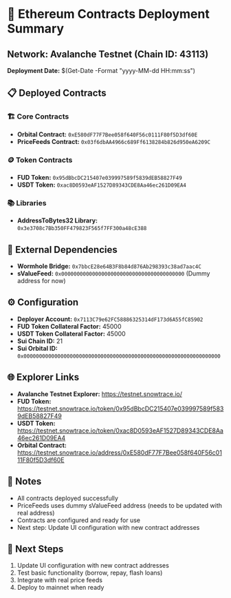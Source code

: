 # 🚀 Ethereum Contracts Deployment Summary

## Network: Avalanche Testnet (Chain ID: 43113)
**Deployment Date:** $(Get-Date -Format "yyyy-MM-dd HH:mm:ss")

## 📋 Deployed Contracts

### 🏗️ Core Contracts
- **Orbital Contract:** `0xE580dF77F7Bee058f640F56c0111F80f5D3df60E`
- **PriceFeeds Contract:** `0x03f6dbAA4966c689Ff6138284b826d950eA6209C`

### 🪙 Token Contracts
- **FUD Token:** `0x95dBbcDC215407e039997589f5839dEB58827F49`
- **USDT Token:** `0xac8D0593eAF1527D89343CDE8Aa46ec261D09EA4`

### 📚 Libraries
- **AddressToBytes32 Library:** `0x3e3708c7Bb350FF479823F565f7FF300a48cE388`

## 🔗 External Dependencies
- **Wormhole Bridge:** `0x7bbcE28e64B3F8b84d876Ab298393c38ad7aac4C`
- **sValueFeed:** `0x0000000000000000000000000000000000000000` (Dummy address for now)

## ⚙️ Configuration
- **Deployer Account:** `0x7113C79e62FC58886325314dF173d6A55fC85902`
- **FUD Token Collateral Factor:** 45000
- **USDT Token Collateral Factor:** 45000
- **Sui Chain ID:** 21
- **Sui Orbital ID:** `0x0000000000000000000000000000000000000000000000000000000000000000`

## 🌐 Explorer Links
- **Avalanche Testnet Explorer:** https://testnet.snowtrace.io/
- **FUD Token:** https://testnet.snowtrace.io/token/0x95dBbcDC215407e039997589f5839dEB58827F49
- **USDT Token:** https://testnet.snowtrace.io/token/0xac8D0593eAF1527D89343CDE8Aa46ec261D09EA4
- **Orbital Contract:** https://testnet.snowtrace.io/address/0xE580dF77F7Bee058f640F56c0111F80f5D3df60E

## 📝 Notes
- All contracts deployed successfully
- PriceFeeds uses dummy sValueFeed address (needs to be updated with real address)
- Contracts are configured and ready for use
- Next step: Update UI configuration with new contract addresses

## 🔄 Next Steps
1. Update UI configuration with new contract addresses
2. Test basic functionality (borrow, repay, flash loans)
3. Integrate with real price feeds
4. Deploy to mainnet when ready
